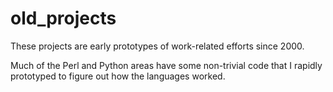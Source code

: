 # old_projects

These projects are early prototypes of work-related efforts since 2000.

Much of the Perl and Python areas have some non-trivial code that I 
rapidly prototyped to figure out how the languages worked.
